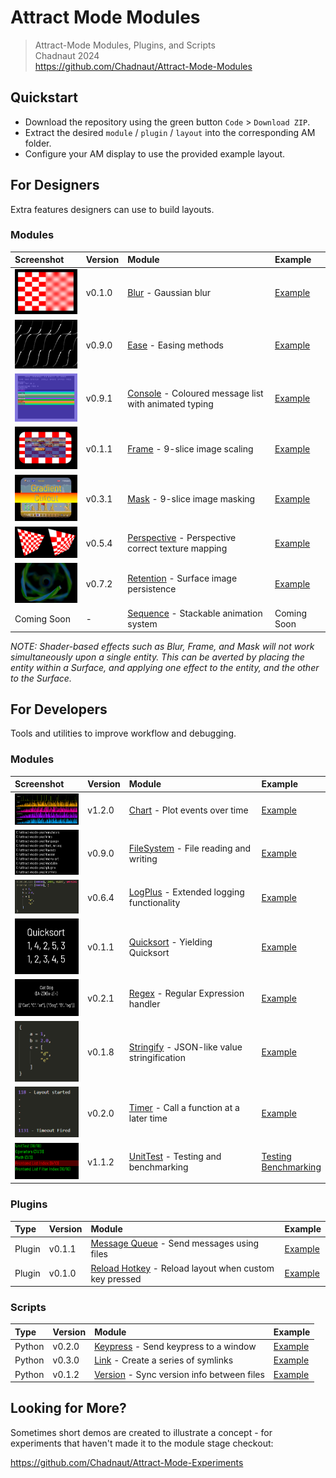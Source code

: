 # Attract Mode Modules

> Attract-Mode Modules, Plugins, and Scripts  
> Chadnaut 2024  
> https://github.com/Chadnaut/Attract-Mode-Modules

## Quickstart

- Download the repository using the green button `Code` > `Download ZIP`.
- Extract the desired `module` / `plugin` / `layout` into the corresponding AM folder.
- Configure your AM display to use the provided example layout.

## For Designers

Extra features designers can use to build layouts.

### Modules

|Screenshot|Version|Module|Example|
|:-|:-|:-|:-|
|[<img src="./modules/blur/example.png" width="120"/>](./modules/blur/README.md)|v0.1.0|[Blur](./modules/blur/README.md) - Gaussian blur|[Example](./layouts/Example.Blur/)|
|[<img src="./modules/ease/example.png" width="120"/>](./modules/ease/README.md)|v0.9.0|[Ease](./modules/ease/README.md) - Easing methods|[Example](./layouts/Example.Ease/)|
|[<img src="./modules/console/example.png" width="120"/>](./modules/console/README.md)|v0.9.1|[Console](./modules/console/README.md) - Coloured message list with animated typing|[Example](./layouts/Example.Console/)|
|[<img src="./modules/frame/example.png" width="120"/>](./modules/frame/README.md)|v0.1.1|[Frame](./modules/frame/README.md) - 9-slice image scaling|[Example](./layouts/Example.Frame/)|
|[<img src="./modules/mask/example.png" width="120"/>](./modules/mask/README.md)|v0.3.1|[Mask](./modules/mask/README.md) - 9-slice image masking|[Example](./layouts/Example.Mask/)|
|[<img src="./modules/perspective/example.png" width="120"/>](./modules/perspective/README.md)|v0.5.4|[Perspective](./modules/perspective/README.md) - Perspective correct texture mapping|[Example](./layouts/Example.Perspective/)|
|[<img src="./modules/retention/example.png" width="120"/>](./modules/retention/README.md)|v0.7.2|[Retention](./modules/retention/README.md) - Surface image persistence|[Example](./layouts/Example.Retention/)|
|Coming Soon|-|[Sequence](./modules/sequence/README.md) - Stackable animation system|Coming Soon|

*NOTE: Shader-based effects such as Blur, Frame, and Mask will not work simultaneously upon a single entity. This can be averted by placing the entity within a Surface, and applying one effect to the entity, and the other to the Surface.*

## For Developers

Tools and utilities to improve workflow and debugging.

### Modules

|Screenshot|Version|Module|Example|
|:-|:-|:-|:-|
|[<img src="./modules/chart/example.png" width="120"/>](./modules/chart/README.md)|v1.2.0|[Chart](./modules/chart/README.md) - Plot events over time|[Example](./layouts/Example.Chart/)|
|[<img src="./modules/fs/example.png" width="120"/>](./modules/fs/README.md)|v0.9.0|[FileSystem](./modules/fs/README.md) - File reading and writing|[Example](./layouts/Example.FileSystem/)|
|[<img src="./modules/logplus/example.png" width="120"/>](./modules/logplus/README.md)|v0.6.4|[LogPlus](./modules/logplus/README.md) - Extended logging functionality|[Example](./layouts/Example.LogPlus/)|
|[<img src="./modules/quicksort/example.png" width="120"/>](./modules/quicksort/README.md)|v0.1.1|[Quicksort](./modules/quicksort/README.md) - Yielding Quicksort|[Example](./layouts/Example.Quicksort/)|
|[<img src="./modules/regex/example.png" width="120"/>](./modules/regex/README.md)|v0.2.1|[Regex](./modules/regex/README.md) - Regular Expression handler|[Example](./layouts/Example.Regex/)|
|[<img src="./modules/stringify/example.png" width="120"/>](./modules/stringify/README.md)|v0.1.8|[Stringify](./modules/stringify/README.md) - JSON-like value stringification|[Example](./layouts/Example.Stringify/)|
|[<img src="./modules/timer/example.png" width="120"/>](./modules/timer/README.md)|v0.2.0|[Timer](./modules/timer/README.md) - Call a function at a later time|[Example](./layouts/Example.Timer/)|
|[<img src="./modules/unittest/example.png" width="120"/>](./modules/unittest/README.md)|v1.1.2|[UnitTest](./modules/unittest/README.md) - Testing and benchmarking|[Testing](./layouts/Example.UnitTest/)<br>[Benchmarking](./layouts/Example.Benchmark/)|

### Plugins

|Type|Version|Module|Example|
|:-|:-|:-|:-|
|Plugin|v0.1.1|[Message Queue](./plugins/MessageQueue/README.md) - Send messages using files|[Example](./plugins/MessageQueue/README.md#quickstart)|
|Plugin|v0.1.0|[Reload Hotkey](./plugins/ReloadHotkey/README.md) - Reload layout when custom key pressed|[Example](./plugins/ReloadHotkey/README.md#quickstart)|

### Scripts

|Type|Version|Module|Example|
|:-|:-|:-|:-|
|Python|v0.2.0|[Keypress](./scripts/keypress/README.md) - Send keypress to a window|[Example](./scripts/keypress/README.md#example)|
|Python|v0.3.0|[Link](./scripts/link/README.md) - Create a series of symlinks|[Example](./scripts/link/README.md#example)|
|Python|v0.1.2|[Version](./scripts/version/README.md) - Sync version info between files|[Example](./scripts/version/README.md#example)|

## Looking for More?

Sometimes short demos are created to illustrate a concept - for experiments that haven't made it to the module stage checkout:

https://github.com/Chadnaut/Attract-Mode-Experiments
